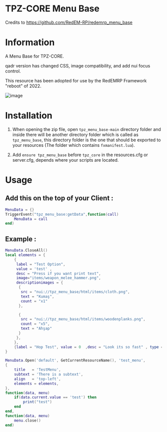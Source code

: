 
# TPZ-CORE Menu Base

Credits to https://github.com/RedEM-RP/redemrp_menu_base

# Information

A Menu Base for TPZ-CORE.

qadr version has changed CSS, image compatibility, and add nui focus control.

This resource has been adopted for use by the RedEMRP Framework "reboot" of 2022.

![image](https://github.com/TPZ-CORE/tpz_menu_base/assets/152554963/ba532f32-db8c-4421-a8de-7ae10e1bb258)


# Installation

1. When opening the zip file, open `tpz_menu_base-main` directory folder and inside there will be another directory folder which is called as `tpz_menu_base`, this directory folder is the one that should be exported to your resources (The folder which contains `fxmanifest.lua`).

2. Add `ensure tpz_menu_base` before `tpz_core` in the resources.cfg or server.cfg, depends where your scripts are located.


# Usage

## Add this on the top of your Client :

```lua
MenuData = {}
TriggerEvent("tpz_menu_base:getData",function(call)
    MenuData = call
end)
```

## Example :

```lua
MenuData.CloseAll()
local elements = {
    {
     label = "Test Option",
     value = 'test' ,
     desc = "Press if you want print text",
     image="items/weapon_melee_hammer.png",
     descriptionimages = {
      {
       src = "nui://tpz_menu_base/html/items/cloth.png",
       text = "Kumaş",
       count = "x1"
      },

      {
       src = "nui://tpz_menu_base/html/items/woodenplanks.png",
       count = "x5",
       text = "Ahşap"
      }
     },
    },
    {label = "Hop Test", value = 0  ,desc = "Look its so fast" , type = "slider" , min =0 , max =100, hop= 5},
}

MenuData.Open('default', GetCurrentResourceName(), 'test_menu',
{
    title   = 'TestMenu',
    subtext = 'There is a subtext',
    align   = 'top-left',
    elements = elements,
},
function(data, menu)
    if(data.current.value == 'test') then
        print("test")
    end
end,
function(data, menu)
    menu.close()
end)
```
